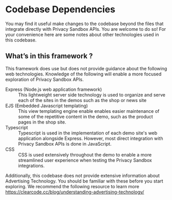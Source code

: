 # Codebase Dependencies

You may find it useful make changes to the codebase beyond the files that integrate directly with Privacy Sandbox APIs. You are welcome to do so! For
your convenience here are some notes about other technologies used in this codebase.

## What’s in this framework ?

This framework does use but does not provide guidance about the following web technologies. Knowledge of the following will enable a more focused
exploration of Privacy Sandbox APIs.

<dl>
  <dt>Express (Node.js web application framework)</dt>
  <dd>This lightweight server side technology is used to organize and serve each of the sites in the demos such as the shop or news site</dd>
  <dt>EJS (Embedded Javascript templating)</dt>
  <dd>This view templating engine enable enables easier maintenance of some of the repetitive content in the demo, such as the product pages in the shop site.</dd>
  <dt>Typescript</dt>
  <dd>Typescript is used in the implementation of each demo site's web application alongside Express. However, most direct integration with Privacy Sandbox APIs is done in JavaScript.</dd>
  <dt>CSS</dt>
  <dd>CSS is used extensively throughout the demo to enable a more streamlined user experience when testing the Privacy Sandbox integrations.</dd>
</dl>

Additionally, this codebase does not provide extensive information about Advertising Technology. You should be familiar with these before you start
exploring. We recommend the following resource to learn more <https://clearcode.cc/blog/understanding-advertising-technology/>
